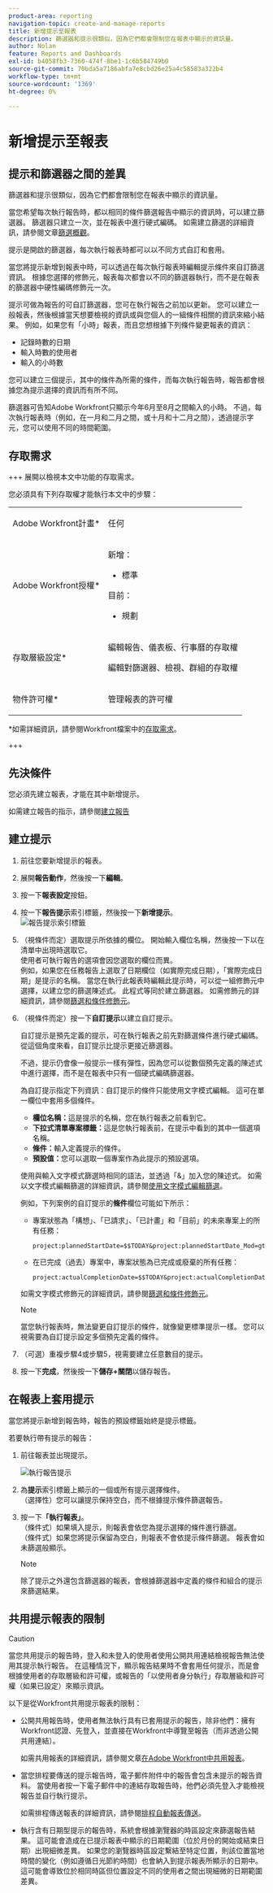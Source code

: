 ```yaml
---
product-area: reporting
navigation-topic: create-and-manage-reports
title: 新增提示至報表
description: 篩選器和提示很類似，因為它們都會限制您在報表中顯示的資訊量。
author: Nolan
feature: Reports and Dashboards
exl-id: b4058fb3-7360-474f-8be1-1c6b584749b0
source-git-commit: 70bda5a7186abfa7e8cbd26e25a4c58583a322b4
workflow-type: tm+mt
source-wordcount: '1369'
ht-degree: 0%

---
```


# 新增提示至報表

<!-- Audited: 11/2024 -->

## 提示和篩選器之間的差異

篩選器和提示很類似，因為它們都會限制您在報表中顯示的資訊量。

當您希望每次執行報告時，都以相同的條件篩選報告中顯示的資訊時，可以建立篩選器。 篩選器只建立一次，並在報表中進行硬式編碼。 如需建立篩選的詳細資訊，請參閱文章[篩選概觀](../../../reports-and-dashboards/reports/reporting-elements/filters-overview.md)。

提示是開啟的篩選器，每次執行報表時都可以以不同方式自訂和套用。

當您將提示新增到報表中時，可以透過在每次執行報表時編輯提示條件來自訂篩選資訊。 根據您選擇的修飾元，報表每次都會以不同的篩選器執行，而不是在報表的篩選器中硬性編碼修飾元一次。

提示可做為報告的可自訂篩選器，您可在執行報告之前加以更新。 您可以建立一般報表，然後根據當天想要檢視的資訊或與您個人的一組條件相關的資訊來縮小結果。 例如，如果您有「小時」報表，而且您想根據下列條件變更報表的資訊：

* 記錄時數的日期
* 輸入時數的使用者
* 輸入的小時數

您可以建立三個提示，其中的條件為所需的條件，而每次執行報告時，報告都會根據您為提示選擇的資訊而有所不同。

篩選器可告知Adobe Workfront只顯示今年6月至8月之間輸入的小時。 不過，每次執行報表時（例如，在一月和二月之間，或十月和十二月之間），透過提示字元，您可以使用不同的時間範圍。

## 存取需求

+++ 展開以檢視本文中功能的存取需求。

您必須具有下列存取權才能執行本文中的步驟：

<table style="table-layout:auto"> 
 <col> 
 <col> 
 <tbody> 
  <tr> 
   <td role="rowheader">Adobe Workfront計畫*</td> 
   <td> <p>任何</p> </td> 
  </tr> 
  <tr> 
   <td role="rowheader">Adobe Workfront授權*</td> 
    <td> 
      <p>新增：</p>
         <ul>
         <li><p>標準</p></li>
         </ul>
      <p>目前：</p>
         <ul>
         <li><p>規劃</p></li>
         </ul>
   </td>
  </tr> 
  <tr> 
   <td role="rowheader">存取層級設定*</td> 
   <td> <p>編輯報告、儀表板、行事曆的存取權</p> <p>編輯對篩選器、檢視、群組的存取權</p></td> 
  </tr> 
  <tr> 
   <td role="rowheader">物件許可權*</td> 
   <td> <p>管理報表的許可權</p></td> 
  </tr> 
 </tbody> 
</table>

*如需詳細資訊，請參閱Workfront檔案中的[存取需求](/help/quicksilver/administration-and-setup/add-users/access-levels-and-object-permissions/access-level-requirements-in-documentation.md)。

+++

## 先決條件

您必須先建立報表，才能在其中新增提示。

如需建立報告的指示，請參閱[建立報告](../../../reports-and-dashboards/reports/creating-and-managing-reports/create-report.md)

## 建立提示

1. 前往您要新增提示的報表。
1. 展開&#x200B;**報告動作**，然後按一下&#x200B;**編輯**。

1. 按一下&#x200B;**報表設定**&#x200B;按鈕。
1. 按一下&#x200B;**報告提示**&#x200B;索引標籤，然後按一下&#x200B;**新增提示**。\
   ![報告提示索引標籤](assets/create-report-prompt-tab.png)

1. （視條件而定）選取提示所依據的欄位。 開始輸入欄位名稱，然後按一下以在清單中出現時選取它。\
   使用者可執行報告的選項會因您選取的欄位而異。\
   例如，如果您在任務報告上選取了日期欄位（如實際完成日期），「實際完成日期」是提示的名稱。 當您在執行此報表時編輯此提示時，可以從一組修飾元中選擇，以建立您的篩選陳述式。 此程式等同於建立篩選器。 如需修飾元的詳細資訊，請參閱[篩選和條件修飾元](../../../reports-and-dashboards/reports/reporting-elements/filter-condition-modifiers.md)。

1. （視條件而定）按一下&#x200B;**自訂提示**&#x200B;以建立自訂提示。

   自訂提示是預先定義的提示，可在執行報表之前先對篩選條件進行硬式編碼。 從這個角度來看，自訂提示比提示更接近篩選器。

   不過，提示仍會像一般提示一樣有彈性，因為您可以從數個預先定義的陳述式中進行選擇，而不是在報表中只有一個硬式編碼篩選器。

   為自訂提示指定下列資訊：自訂提示的條件只能使用文字模式編輯。 這可在單一欄位中套用多個條件。

   * **欄位名稱：**&#x200B;這是提示的名稱，您在執行報表之前看到它。
   * **下拉式清單專案標籤：**&#x200B;這是您執行報表前，在提示中看到的其中一個選項名稱。
   * **條件：**&#x200B;輸入定義提示的條件。
   * **預設值：**&#x200B;您可以選取一個專案作為此提示的預設選項。

   使用與輸入文字模式篩選時相同的語法，並透過「&amp;」加入您的陳述式。 如需以文字模式編輯篩選的詳細資訊，請參閱[使用文字模式編輯篩選](../../../reports-and-dashboards/reports/text-mode/edit-text-mode-in-filter.md)。

   例如，下列案例的自訂提示的&#x200B;**條件**&#x200B;欄位可能如下所示：

   * 專案狀態為「構想」、「已請求」、「已計畫」和「目前」的未來專案上的所有任務：

     ```
     project:plannedStartDate=$$TODAY&project:plannedStartDate_Mod=gte&project:status=IDA,REQ,PLN,CUR&project:status_Mod=in
     ```

   * 在已完成（過去）專案中，專案狀態為已完成或廢棄的所有任務：

     ```
     project:actualCompletionDate=$$TODAY&project:actualCompletionDate_Mod=lte&project:status=CPL,DED&project:status_Mod=in
     ```

   如需文字模式修飾元的詳細資訊，請參閱[篩選和條件修飾元](../../../reports-and-dashboards/reports/reporting-elements/filter-condition-modifiers.md)。

   >[!NOTE]
   >
   >當您執行報表時，無法變更自訂提示的條件，就像變更標準提示一樣。 您可以視需要為自訂提示設定多個預先定義的條件。

1. （可選）重複步驟4或步驟5，視需要建立任意數目的提示。
1. 按一下&#x200B;**完成**，然後按一下&#x200B;**儲存+關閉**&#x200B;以儲存報告。

## 在報表上套用提示

當您將提示新增到報告時，報告的預設標籤始終是提示標籤。

若要執行帶有提示的報告：

1. 前往報表並出現提示。

   ![執行報告提示](assets/run-report-prompts.png)

1. 為&#x200B;**提示**&#x200B;索引標籤上顯示的一個或所有提示選擇條件。\
   （選擇性）您可以讓提示保持空白，而不根據提示條件篩選報告。

1. 按一下&#x200B;**「執行報表」**。\
   （條件式）如果填入提示，則報表會依您為提示選擇的條件進行篩選。\
   （條件式）如果您將提示保留為空白，則報表不會依提示條件篩選。 報表會如未篩選般顯示。

   >[!NOTE]
   >
   >除了提示之外還包含篩選器的報表，會根據篩選器中定義的條件和組合的提示來篩選結果。

## 共用提示報表的限制

>[!CAUTION]
>
>當您共用提示的報告時，登入和未登入的使用者使用公開共用連結檢視報告無法使用其提示執行報告。 在這種情況下，顯示報告結果時不會套用任何提示，而是會根據使用者的存取層級和許可權，或報告的「以使用者身分執行」存取層級和許可權（如果已設定）來顯示資訊。

以下是從Workfront共用提示報表的限制：

* 公開共用報告時，使用者無法執行具有已套用提示的報告，除非他們：擁有Workfront認證、先登入，並直接在Workfront中導覽至報告（而非透過公開共用連結）。

  如需共用報表的詳細資訊，請參閱文章[在Adobe Workfront中共用報表](../../../reports-and-dashboards/reports/creating-and-managing-reports/share-report.md)。

* 當您排程要傳送的提示報告時，電子郵件附件中的報告會包含未提示的報告資料。 當使用者按一下電子郵件中的連結存取報告時，他們必須先登入才能檢視報告並自行執行提示。

  如需排程傳送報表的詳細資訊，請參閱[排程自動報表傳送](../../../reports-and-dashboards/reports/creating-and-managing-reports/set-up-automatic-report-delivery.md)。

* 執行含有日期型提示的報告時，系統會根據瀏覽器的時區設定來篩選報告結果。 這可能會造成在已提示報表中顯示的日期範圍（位於月份的開始或結束日期）出現細微差異。 如果您的瀏覽器時區設定繫結至特定位置，則該位置當地時間的變化（例如遵循日光節約時間）也會納入到提示報表所顯示的日期中。 這可能會導致位於相同時區但位置設定不同的使用者之間出現細微的日期範圍差異。
